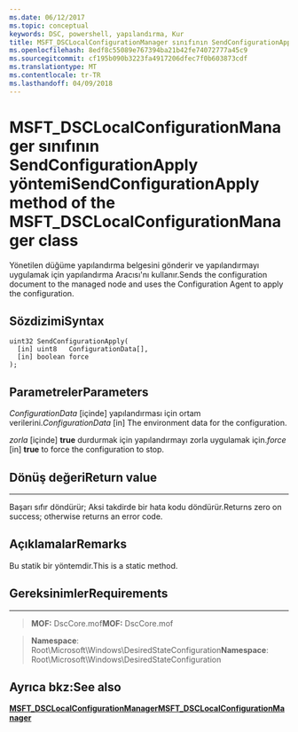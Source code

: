 ```yaml
---
ms.date: 06/12/2017
ms.topic: conceptual
keywords: DSC, powershell, yapılandırma, Kur
title: MSFT_DSCLocalConfigurationManager sınıfının SendConfigurationApply yöntemi
ms.openlocfilehash: 8edf8c55089e767394ba21b42fe74072777a45c9
ms.sourcegitcommit: cf195b090b3223fa4917206dfec7f0b603873cdf
ms.translationtype: MT
ms.contentlocale: tr-TR
ms.lasthandoff: 04/09/2018
---
```

# <a name="sendconfigurationapply-method-of-the-msftdsclocalconfigurationmanager-class"></a><span data-ttu-id="d3616-103">MSFT_DSCLocalConfigurationManager sınıfının SendConfigurationApply yöntemi</span><span class="sxs-lookup"><span data-stu-id="d3616-103">SendConfigurationApply method of the MSFT_DSCLocalConfigurationManager class</span></span>

<span data-ttu-id="d3616-104">Yönetilen düğüme yapılandırma belgesini gönderir ve yapılandırmayı uygulamak için yapılandırma Aracısı'nı kullanır.</span><span class="sxs-lookup"><span data-stu-id="d3616-104">Sends the configuration document to the managed node and uses the Configuration Agent to apply the configuration.</span></span>

<a name="syntax"></a><span data-ttu-id="d3616-105">Sözdizimi</span><span class="sxs-lookup"><span data-stu-id="d3616-105">Syntax</span></span>
------

```mof
uint32 SendConfigurationApply(
  [in] uint8   ConfigurationData[],
  [in] boolean force
);
```

<a name="parameters"></a><span data-ttu-id="d3616-106">Parametreler</span><span class="sxs-lookup"><span data-stu-id="d3616-106">Parameters</span></span>
----------

<span data-ttu-id="d3616-107">*ConfigurationData* \[içinde\] yapılandırması için ortam verilerini.</span><span class="sxs-lookup"><span data-stu-id="d3616-107">*ConfigurationData* \[in\] The environment data for the configuration.</span></span>

<span data-ttu-id="d3616-108">*zorla* \[içinde\] **true** durdurmak için yapılandırmayı zorla uygulamak için.</span><span class="sxs-lookup"><span data-stu-id="d3616-108">*force* \[in\] **true** to force the configuration to stop.</span></span>

## <a name="return-value"></a><span data-ttu-id="d3616-109">Dönüş değeri</span><span class="sxs-lookup"><span data-stu-id="d3616-109">Return value</span></span>
------------

<span data-ttu-id="d3616-110">Başarı sıfır döndürür; Aksi takdirde bir hata kodu döndürür.</span><span class="sxs-lookup"><span data-stu-id="d3616-110">Returns zero on success; otherwise returns an error code.</span></span>

## <a name="remarks"></a><span data-ttu-id="d3616-111">Açıklamalar</span><span class="sxs-lookup"><span data-stu-id="d3616-111">Remarks</span></span>

<span data-ttu-id="d3616-112">Bu statik bir yöntemdir.</span><span class="sxs-lookup"><span data-stu-id="d3616-112">This is a static method.</span></span>

## <a name="requirements"></a><span data-ttu-id="d3616-113">Gereksinimler</span><span class="sxs-lookup"><span data-stu-id="d3616-113">Requirements</span></span>
------------
><span data-ttu-id="d3616-114">**MOF:** DscCore.mof</span><span class="sxs-lookup"><span data-stu-id="d3616-114">**MOF:** DscCore.mof</span></span>

><span data-ttu-id="d3616-115">**Namespace**: Root\Microsoft\Windows\DesiredStateConfiguration</span><span class="sxs-lookup"><span data-stu-id="d3616-115">**Namespace**: Root\Microsoft\Windows\DesiredStateConfiguration</span></span>


## <a name="see-also"></a><span data-ttu-id="d3616-116">Ayrıca bkz:</span><span class="sxs-lookup"><span data-stu-id="d3616-116">See also</span></span>


[<span data-ttu-id="d3616-117">**MSFT_DSCLocalConfigurationManager**</span><span class="sxs-lookup"><span data-stu-id="d3616-117">**MSFT_DSCLocalConfigurationManager**</span></span>](msft-dsclocalconfigurationmanager.md)